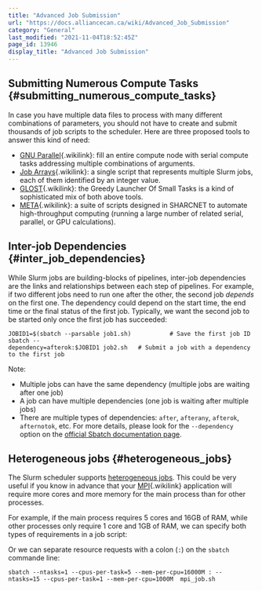 ```yaml
---
title: "Advanced Job Submission"
url: "https://docs.alliancecan.ca/wiki/Advanced_Job_Submission"
category: "General"
last_modified: "2021-11-04T18:52:45Z"
page_id: 13946
display_title: "Advanced Job Submission"
---
```


## Submitting Numerous Compute Tasks {#submitting_numerous_compute_tasks}

In case you have multiple data files to process with many different combinations of parameters, you should not have to create and submit thousands of job scripts to the scheduler. Here are three proposed tools to answer this kind of need:

- [GNU Parallel](https://docs.alliancecan.ca/GNU_Parallel "GNU Parallel"){.wikilink}: fill an entire compute node with serial compute tasks addressing multiple combinations of arguments.
- [Job Arrays](https://docs.alliancecan.ca/Job_arrays "Job Arrays"){.wikilink}: a single script that represents multiple Slurm jobs, each of them identified by an integer value.
- [GLOST](https://docs.alliancecan.ca/GLOST "GLOST"){.wikilink}: the Greedy Launcher Of Small Tasks is a kind of sophisticated mix of both above tools.
- [META](https://docs.alliancecan.ca/META:_A_package_for_job_farming "META"){.wikilink}: a suite of scripts designed in SHARCNET to automate high-throughput computing (running a large number of related serial, parallel, or GPU calculations).

## Inter-job Dependencies {#inter_job_dependencies}

While Slurm jobs are building-blocks of pipelines, inter-job dependencies are the links and relationships between each step of pipelines. For example, if two different jobs need to run one after the other, the second job *depends* on the first one. The dependency could depend on the start time, the end time or the final status of the first job. Typically, we want the second job to be started only once the first job has succeeded:

`JOBID1=$(sbatch --parsable job1.sh)           # Save the first job ID`\
`sbatch --dependency=afterok:$JOBID1 job2.sh   # Submit a job with a dependency to the first job`

Note:

- Multiple jobs can have the same dependency (multiple jobs are waiting after one job)
- A job can have multiple dependencies (one job is waiting after multiple jobs)
- There are multiple types of dependencies: `after`, `afterany`, `afterok`, `afternotok`, etc. For more details, please look for the `--dependency` option on the [official Sbatch documentation page](https://slurm.schedmd.com/sbatch.html).

## Heterogeneous jobs {#heterogeneous_jobs}

The Slurm scheduler supports [heterogeneous jobs](https://slurm.schedmd.com/heterogeneous_jobs.html). This could be very useful if you know in advance that your [MPI](https://docs.alliancecan.ca/MPI "MPI"){.wikilink} application will require more cores and more memory for the main process than for other processes.

For example, if the main process requires 5 cores and 16GB of RAM, while other processes only require 1 core and 1GB of RAM, we can specify both types of requirements in a job script:

Or we can separate resource requests with a colon (`:`) on the `sbatch` commande line:

`sbatch --ntasks=1 --cpus-per-task=5 --mem-per-cpu=16000M : --ntasks=15 --cpus-per-task=1 --mem-per-cpu=1000M  mpi_job.sh`
